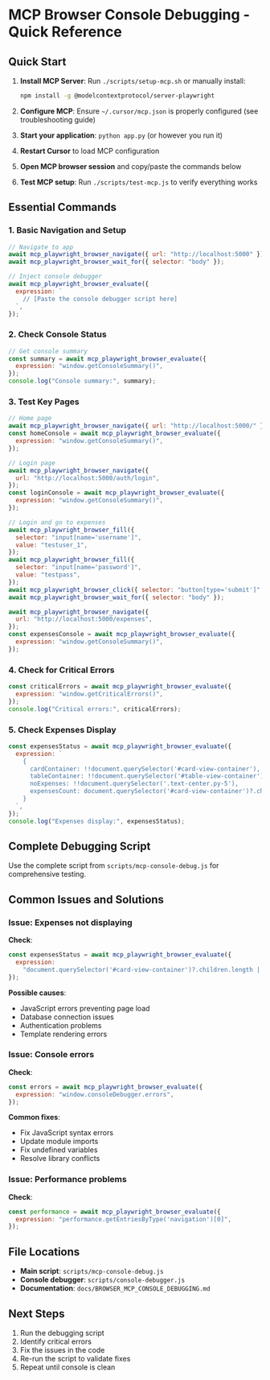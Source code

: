 # MCP Browser Console Debugging - Quick Reference

## Quick Start

1. **Install MCP Server**: Run `./scripts/setup-mcp.sh` or manually install:

   ```bash
   npm install -g @modelcontextprotocol/server-playwright
   ```

2. **Configure MCP**: Ensure `~/.cursor/mcp.json` is properly configured (see troubleshooting guide)

3. **Start your application**: `python app.py` (or however you run it)

4. **Restart Cursor** to load MCP configuration

5. **Open MCP browser session** and copy/paste the commands below

6. **Test MCP setup**: Run `./scripts/test-mcp.js` to verify everything works

## Essential Commands

### 1. Basic Navigation and Setup

```javascript
// Navigate to app
await mcp_playwright_browser_navigate({ url: "http://localhost:5000" });
await mcp_playwright_browser_wait_for({ selector: "body" });

// Inject console debugger
await mcp_playwright_browser_evaluate({
  expression: `
    // [Paste the console debugger script here]
  `,
});
```

### 2. Check Console Status

```javascript
// Get console summary
const summary = await mcp_playwright_browser_evaluate({
  expression: "window.getConsoleSummary()",
});
console.log("Console summary:", summary);
```

### 3. Test Key Pages

```javascript
// Home page
await mcp_playwright_browser_navigate({ url: "http://localhost:5000/" });
const homeConsole = await mcp_playwright_browser_evaluate({
  expression: "window.getConsoleSummary()",
});

// Login page
await mcp_playwright_browser_navigate({
  url: "http://localhost:5000/auth/login",
});
const loginConsole = await mcp_playwright_browser_evaluate({
  expression: "window.getConsoleSummary()",
});

// Login and go to expenses
await mcp_playwright_browser_fill({
  selector: "input[name='username']",
  value: "testuser_1",
});
await mcp_playwright_browser_fill({
  selector: "input[name='password']",
  value: "testpass",
});
await mcp_playwright_browser_click({ selector: "button[type='submit']" });
await mcp_playwright_browser_wait_for({ selector: "body" });

await mcp_playwright_browser_navigate({
  url: "http://localhost:5000/expenses",
});
const expensesConsole = await mcp_playwright_browser_evaluate({
  expression: "window.getConsoleSummary()",
});
```

### 4. Check for Critical Errors

```javascript
const criticalErrors = await mcp_playwright_browser_evaluate({
  expression: "window.getCriticalErrors()",
});
console.log("Critical errors:", criticalErrors);
```

### 5. Check Expenses Display

```javascript
const expensesStatus = await mcp_playwright_browser_evaluate({
  expression: `
    {
      cardContainer: !!document.querySelector('#card-view-container'),
      tableContainer: !!document.querySelector('#table-view-container'),
      noExpenses: !!document.querySelector('.text-center.py-5'),
      expensesCount: document.querySelector('#card-view-container')?.children.length || 0
    }
  `,
});
console.log("Expenses display:", expensesStatus);
```

## Complete Debugging Script

Use the complete script from `scripts/mcp-console-debug.js` for comprehensive testing.

## Common Issues and Solutions

### Issue: Expenses not displaying

**Check**:

```javascript
const expensesStatus = await mcp_playwright_browser_evaluate({
  expression:
    "document.querySelector('#card-view-container')?.children.length || 0",
});
```

**Possible causes**:

- JavaScript errors preventing page load
- Database connection issues
- Authentication problems
- Template rendering errors

### Issue: Console errors

**Check**:

```javascript
const errors = await mcp_playwright_browser_evaluate({
  expression: "window.consoleDebugger.errors",
});
```

**Common fixes**:

- Fix JavaScript syntax errors
- Update module imports
- Fix undefined variables
- Resolve library conflicts

### Issue: Performance problems

**Check**:

```javascript
const performance = await mcp_playwright_browser_evaluate({
  expression: "performance.getEntriesByType('navigation')[0]",
});
```

## File Locations

- **Main script**: `scripts/mcp-console-debug.js`
- **Console debugger**: `scripts/console-debugger.js`
- **Documentation**: `docs/BROWSER_MCP_CONSOLE_DEBUGGING.md`

## Next Steps

1. Run the debugging script
2. Identify critical errors
3. Fix the issues in the code
4. Re-run the script to validate fixes
5. Repeat until console is clean
